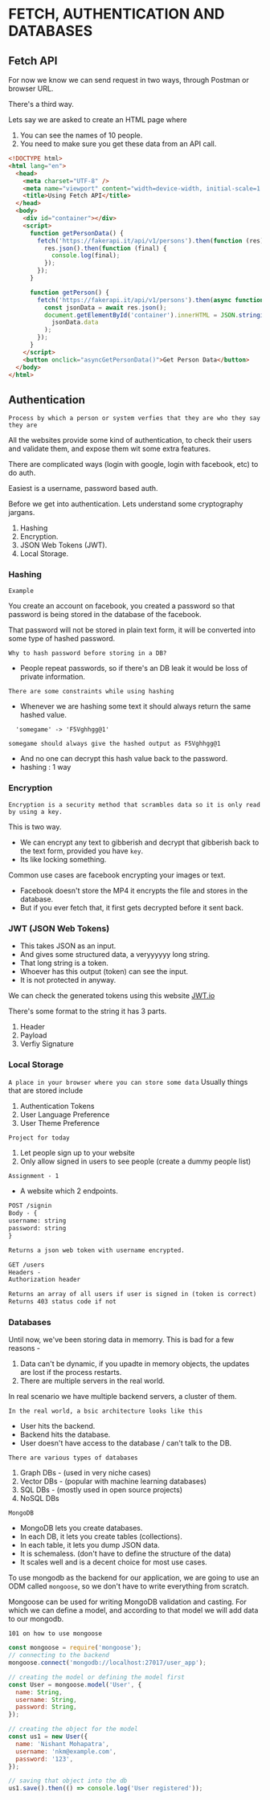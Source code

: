 # FETCH, AUTHENTICATION AND DATABASES

## Fetch API

For now we know we can send request in two ways, through Postman or browser URL.

There's a third way.

Lets say we are asked to create an HTML page where

1. You can see the names of 10 people.
2. You need to make sure you get these data from an API call.

```html
<!DOCTYPE html>
<html lang="en">
  <head>
    <meta charset="UTF-8" />
    <meta name="viewport" content="width=device-width, initial-scale=1.0" />
    <title>Using Fetch API</title>
  </head>
  <body>
    <div id="container"></div>
    <script>
      function getPersonData() {
        fetch('https://fakerapi.it/api/v1/persons').then(function (res) {
          res.json().then(function (final) {
            console.log(final);
          });
        });
      }

      function getPerson() {
        fetch('https://fakerapi.it/api/v1/persons').then(async function (res) {
          const jsonData = await res.json();
          document.getElementById('container').innerHTML = JSON.stringify(
            jsonData.data
          );
        });
      }
    </script>
    <button onclick="asyncGetPersonData()">Get Person Data</button>
  </body>
</html>
```

## Authentication

`Process by which a person or system verfies that they are who they say they are`

All the websites provide some kind of authentication, to check their users and validate them, and expose them wit some extra features.

There are complicated ways (login with google, login with facebook, etc) to do auth.

Easiest is a username, password based auth.

Before we get into authentication.
Lets understand some cryptography jargans.

1. Hashing
2. Encryption.
3. JSON Web Tokens (JWT).
4. Local Storage.

### Hashing

`Example`

You create an account on facebook, you created a password so that password is being stored in the database of the facebook.

That password will not be stored in plain text form, it will be converted into some type of hashed password.

`Why to hash password before storing in a DB?`

- People repeat passwords, so if there's an DB leak it would be loss of private information.

`There are some constraints while using hashing`

- Whenever we are hashing some text it should always return the same hashed value.

```text
  'somegame' -> 'F5Vghhgg@1'
```

`somegame should always give the hashed output as F5Vghhgg@1`

- And no one can decrypt this hash value back to the password.
- hashing : 1 way

### Encryption

`Encryption is a security method that scrambles data so it is only read by using a key.`

This is two way.

- We can encrypt any text to gibberish and decrypt that gibberish back to the text form, provided you have `key`.
- Its like locking something.

Common use cases are facebook encrypting your images or text.

- Facebook doesn't store the MP4 it encrypts the file and stores in the database.
- But if you ever fetch that, it first gets decrypted before it sent back.

### JWT (JSON Web Tokens)

- This takes JSON as an input.
- And gives some structured data, a veryyyyyy long string.
- That long string is a token.
- Whoever has this output (token) can see the input.
- It is not protected in anyway.

We can check the generated tokens using this website [JWT.io](https://jwt.io)

There's some format to the string it has 3 parts.

1. Header
2. Payload
3. Verfiy Signature

### Local Storage

`A place in your browser where you can store some data`
Usually things that are stored include

1. Authentication Tokens
2. User Language Preference
3. User Theme Preference

`Project for today`

1. Let people sign up to your website
2. Only allow signed in users to see people (create a dummy people list)

`Assignment - 1`

- A website which 2 endpoints.

```md
POST /signin
Body - {
username: string
password: string
}

Returns a json web token with username encrypted.
```

```md
GET /users
Headers -
Authorization header

Returns an array of all users if user is signed in (token is correct)
Returns 403 status code if not
```

### Databases

Until now, we've been storing data in memorry.
This is bad for a few reasons -

1. Data can't be dynamic, if you upadte in memory objects, the updates are lost if the process restarts.
2. There are multiple servers in the real world.

In real scenario we have multiple backend servers, a cluster of them.

`In the real world, a bsic architecture looks like this`

- User hits the backend.
- Backend hits the database.
- User doesn't have access to the database / can't talk to the DB.

`There are various types of databases`

1. Graph DBs - (used in very niche cases)
2. Vector DBs - (popular with machine learning databases)
3. SQL DBs - (mostly used in open source projects)
4. NoSQL DBs

`MongoDB`

- MongoDB lets you create databases.
- In each DB, it lets you create tables (collections).
- In each table, it lets you dump JSON data.
- It is schemaless. (don't have to define the structure of the data)
- It scales well and is a decent choice for most use cases.

To use mongodb as the backend for our application, we are going to use an ODM called `mongoose`, so we don't have to write everything from scratch.

Mongoose can be used for writing MongoDB validation and casting.
For which we can define a model, and according to that model we will add data to our mongodb.

`101 on how to use mongoose`

```js
const mongoose = require('mongoose');
// connecting to the backend
mongoose.connect('mongodb://localhost:27017/user_app');

// creating the model or defining the model first
const User = mongoose.model('User', {
  name: String,
  username: String,
  password: String,
});

// creating the object for the model
const us1 = new User({
  name: 'Nishant Mohapatra',
  username: 'nkm@example.com',
  password: '123',
});

// saving that object into the db
us1.save().then(() => console.log('User registered'));
```
